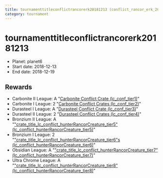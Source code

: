 ```yaml
---
title: tournamenttitleconflictrancorerk20181213 (conflict_rancor_erk_20181213)
category: tournament
---
```

# tournamenttitleconflictrancorerk20181213

  * Planet: planet6
  * Start date: 2018-12-13
  * End date: 2018-12-19

## Rewards

  * Carbonite II League: A "[Carbonite Conflict Crate (lc_conf_tier1)](lc_conf_tier1.html)"
  * Carbonite I League: 2 "[Carbonite Conflict Crates (lc_conf_tier2)](lc_conf_tier2.html)"
  * Durasteel I League: A "[Durasteel Conflict Crate (lc_conf_tier3)](lc_conf_tier3.html)"
  * Durasteel II League: 2 "[Durasteel Conflict Crates (lc_conf_tier4)](lc_conf_tier4.html)"
  * Bronzium II League: A "["crate_title_lc_conflict_hunterRancorCreature_tier5" (lc_conflict_hunterRancorCreature_tier5)](lc_conflict_hunterRancorCreature_tier5.html)"
  * Bronzium I League: 2 "["crate_title_lc_conflict_hunterRancorCreature_tier6"s (lc_conflict_hunterRancorCreature_tier6)](lc_conflict_hunterRancorCreature_tier6.html)"
  * Obsidian League: A "["crate_title_lc_conflict_hunterRancorCreature_tier7" (lc_conflict_hunterRancorCreature_tier7)](lc_conflict_hunterRancorCreature_tier7.html)"
  * Ultra Chrome League: A "["crate_title_lc_conflict_hunterRancorCreature_tier8" (lc_conflict_hunterRancorCreature_tier8)](lc_conflict_hunterRancorCreature_tier8.html)"
